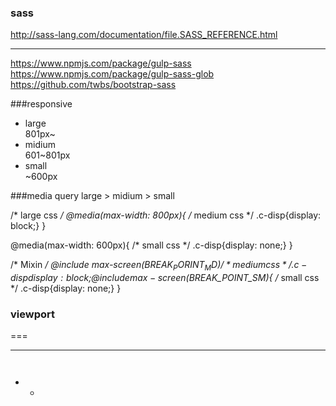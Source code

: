 ### sass

http://sass-lang.com/documentation/file.SASS_REFERENCE.html

---

https://www.npmjs.com/package/gulp-sass
https://www.npmjs.com/package/gulp-sass-glob
https://github.com/twbs/bootstrap-sass

###responsive
* large<br>
801px~
* midium<br>
601~801px
* small<br>
~600px

###media query
large > midium > small

/* large css */
@media(max-width: 800px){
  /* medium css */
  .c-disp{display: block;}
}

@media(max-width: 600px){
  /* small css */
  .c-disp{display: none;}
}

/* Mixin */
@include max-screen($BREAK_PORINT_MD){
  /* medium css */
  .c-disp{display: block;}
}
@include max-screen($BREAK_POINT_SM){
  /* small css */
  .c-disp{display: none;}
}

### viewport
<meta name="viewport" content="widht=device=width, initial-scale=1">

===

** **

```


```

- 
  -
